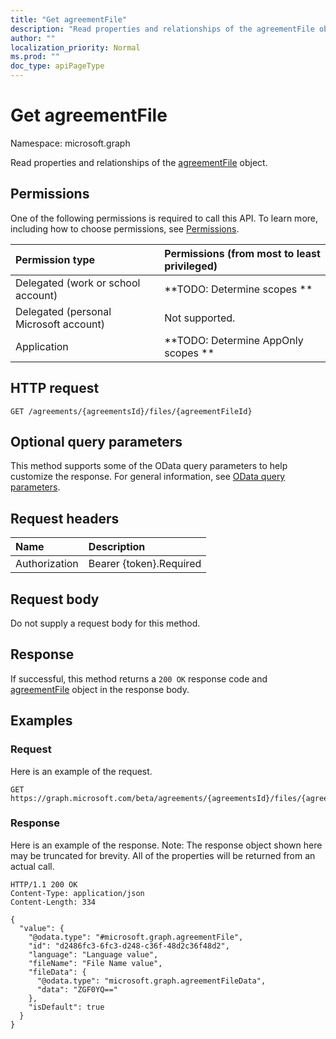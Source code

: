 ```yaml
---
title: "Get agreementFile"
description: "Read properties and relationships of the agreementFile object."
author: ""
localization_priority: Normal
ms.prod: ""
doc_type: apiPageType
---
```


# Get agreementFile

Namespace: microsoft.graph

Read properties and relationships of the [agreementFile](../resources/agreementfile.md) object.

## Permissions
One of the following permissions is required to call this API. To learn more, including how to choose permissions, see [Permissions](/concepts/permissions-reference.md).

|Permission type|Permissions (from most to least privileged)|
|:---|:---|
|Delegated (work or school account)|**TODO: Determine scopes **|
|Delegated (personal Microsoft account)|Not supported.|
|Application|**TODO: Determine AppOnly scopes **|

## HTTP request
<!-- {
  "blockType": "ignored"
}
-->
``` http
GET /agreements/{agreementsId}/files/{agreementFileId}
```

## Optional query parameters
This method supports some of the OData query parameters to help customize the response. For general information, see [OData query parameters](/graph/query-parameters).

## Request headers
|Name|Description|
|:---|:---|
|Authorization|Bearer {token}.Required|

## Request body
Do not supply a request body for this method.

## Response
If successful, this method returns a `200 OK` response code and [agreementFile](../resources/agreementfile.md) object in the response body.

## Examples

### Request
Here is an example of the request.
<!-- {
  "blockType": "request",
  "name": "get_agreementfile"
}
-->
``` http
GET https://graph.microsoft.com/beta/agreements/{agreementsId}/files/{agreementFileId}
```

### Response
Here is an example of the response. Note: The response object shown here may be truncated for brevity. All of the properties will be returned from an actual call.
<!-- {
  "blockType": "response",
  "truncated": true,
  "@odata.type": "microsoft.graph.agreementFile"
}
-->
``` http
HTTP/1.1 200 OK
Content-Type: application/json
Content-Length: 334

{
  "value": {
    "@odata.type": "#microsoft.graph.agreementFile",
    "id": "d2486fc3-6fc3-d248-c36f-48d2c36f48d2",
    "language": "Language value",
    "fileName": "File Name value",
    "fileData": {
      "@odata.type": "microsoft.graph.agreementFileData",
      "data": "ZGF0YQ=="
    },
    "isDefault": true
  }
}
```

